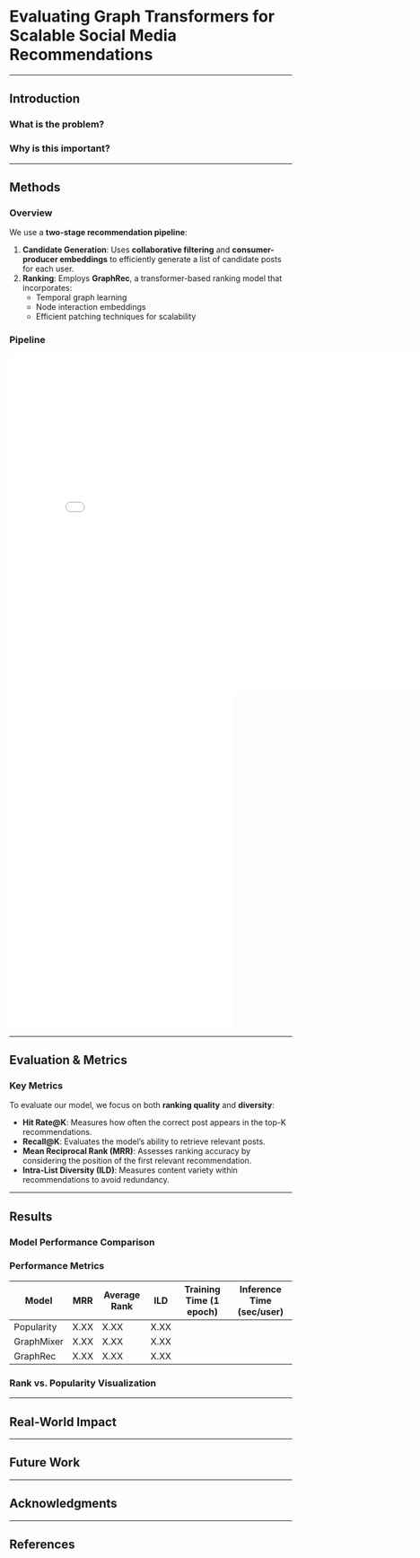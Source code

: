 # Evaluating Graph Transformers for Scalable Social Media Recommendations

---

## Introduction
### What is the problem?



### Why is this important?

---

## Methods
### Overview
We use a **two-stage recommendation pipeline**:
1. **Candidate Generation**: Uses **collaborative filtering** and **consumer-producer embeddings** to efficiently generate a list of candidate posts for each user.
2. **Ranking**: Employs **GraphRec**, a transformer-based ranking model that incorporates:
   - Temporal graph learning
   - Node interaction embeddings
   - Efficient patching techniques for scalability

### Pipeline

<iframe src="assets/producer_embeddings.html" width="800" height="600" frameBorder="0"></iframe>

<iframe src="assets/pipeline1.svg" width="400" height="300" frameBorder="0"></iframe>

<iframe src="assets/pipeline2.svg" width="400" height="300" frameBorder="0"></iframe>


---

## Evaluation & Metrics
### Key Metrics
To evaluate our model, we focus on both **ranking quality** and **diversity**:
- **Hit Rate@K**: Measures how often the correct post appears in the top-K recommendations.
- **Recall@K**: Evaluates the model’s ability to retrieve relevant posts.
- **Mean Reciprocal Rank (MRR)**: Assesses ranking accuracy by considering the position of the first relevant recommendation.
- **Intra-List Diversity (ILD)**: Measures content variety within recommendations to avoid redundancy.

---

## Results
### Model Performance Comparison

### Performance Metrics

| Model        | MRR  | Average Rank | ILD |  Training Time (1 epoch) | Inference Time (sec/user) | 
|-------------|------|-----------|------|---|---|
| Popularity  | X.XX | X.XX      | X.XX | | |
| GraphMixer  | X.XX | X.XX      | X.XX | | |
| GraphRec | X.XX | X.XX | X.XX | | |

### Rank vs. Popularity Visualization

---

## Real-World Impact

---

## Future Work

---

## Acknowledgments

---

## References
